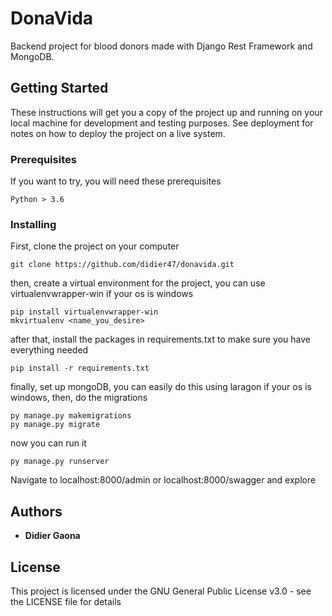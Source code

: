 # DonaVida

Backend project for blood donors made with Django Rest Framework and MongoDB.

## Getting Started

These instructions will get you a copy of the project up and running on your local machine for development and testing purposes. See deployment for notes on how to deploy the project on a live system.

### Prerequisites

If you want to try, you will need these prerequisites

```
Python > 3.6
```

### Installing

First, clone the project on your computer

```
git clone https://github.com/didier47/donavida.git
```

then, create a virtual environment for the project, you can use virtualenvwrapper-win if your os is windows

```
pip install virtualenvwrapper-win
mkvirtualenv <name_you_desire>
```

after that, install the packages in requirements.txt to make sure you have everything needed

```
pip install -r requirements.txt
```

finally, set up mongoDB, you can easily do this using laragon if your os is windows, then, do the migrations

```
py manage.py makemigrations
py manage.py migrate
```

now you can run it

```
py manage.py runserver
```

Navigate to localhost:8000/admin or localhost:8000/swagger and explore

## Authors

* **Didier Gaona**

## License

This project is licensed under the GNU General Public License v3.0 - see the LICENSE file for details
